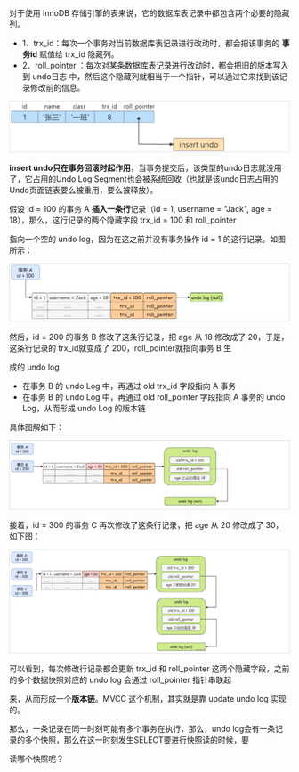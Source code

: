 对于使用 InnoDB 存储引擎的表来说，它的数据库表记录中都包含两个必要的隐藏列。

- 1、trx_id：每次一个事务对当前数据库表记录进行改动时，都会把该事务的 **事务id** 赋值给 trx_id 隐藏列。
- 2、roll_pointer ：每次对某条数据库表记录进行改动时，都会把旧的版本写入到 undo日志 中，然后这个隐藏列就相当于一个指针，可以通过它来找到该记录修改前的信息。

![image-20230623113348581](images/image-20230623113348581.png)

**insert undo只在事务回滚时起作用**，当事务提交后，该类型的undo日志就没用了，它占用的Undo Log Segment也会被系统回收（也就是该undo日志占用的Undo页面链表要么被重用，要么被释放）。

假设 id = 100 的事务 A **插入一条行**记录（id = 1, username = "Jack", age = 18），那么，这行记录的两个隐藏字段 trx_id = 100 和 roll_pointer

指向一个空的 undo log，因为在这之前并没有事务操作 id = 1 的这行记录。如图所示：

![image-20230623120729145](images/image-20230623120729145.png)

然后，id = 200 的事务 B 修改了这条行记录，把 age 从 18 修改成了 20，于是，这条行记录的 trx_id就变成了 200，roll_pointer就指向事务 B 生

成的 undo log
- 在事务 B 的 undo Log 中，再通过 old trx_id 字段指向 A 事务
- 在事务 B 的 undo Log 中，再通过 old roll_pointer 字段指向 A 事务的 undo Log，从而形成 undo Log 的版本链

具体图解如下：

![image-20230623120845318](images/image-20230623120845318.png)

接着，id = 300 的事务 C 再次修改了这条行记录，把 age 从 20 修改成了 30，如下图：

![image-20230623120926172](images/image-20230623120926172.png)

可以看到，每次修改行记录都会更新 trx_id 和 roll_pointer 这两个隐藏字段，之前的多个数据快照对应的 undo log 会通过 roll_pointer 指针串联起

来，从而形成一个**版本链**。MVCC 这个机制，其实就是靠 update undo log 实现的。



那么，一条记录在同一时刻可能有多个事务在执行，那么，undo log会有一条记录的多个快照，那么在这一时刻发生SELECT要进行快照读的时候，要

读哪个快照呢？